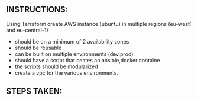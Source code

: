 ## INSTRUCTIONS: 

Using Terraform create AWS instance (ubuntu) in multiple regions (eu-west1 and eu-central-1)
- should be on a minimum of 2 availability zones
- should be reusable
- can be built on multiple environments (dev,prod)
- should have a script that ceates an ansible,docker containe
- the scripts should be modularized
- create a vpc for the various environments.

## STEPS TAKEN:
